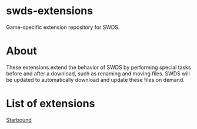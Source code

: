 # swds-extensions
Game-specific extension repository for SWDS.
# About
These extensions extend the behavior of SWDS by performing special tasks before and after a download, such as renaming and moving files. SWDS will be updated to automatically download and update these files on demand.

# List of extensions

[Starbound](docs/Starbound.md)
